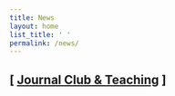 ```yaml
---
title: News
layout: home
list_title: ' '
permalink: /news/
---
```


## [ [Journal Club & Teaching](/news/journal_club_2022.md) ]
